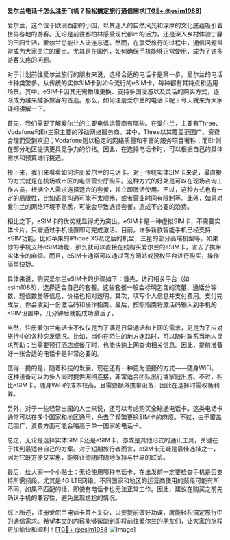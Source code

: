 **爱尔兰电话卡怎么注册飞机？轻松搞定旅行通信需求[[TG💪+ @esim1088](https://t.me/s/esim1088)]**

爱尔兰，这个位于欧洲西部的小国，以其迷人的自然风光和深厚的文化底蕴吸引着世界各地的游客。无论是前往都柏林感受现代都市的活力，还是深入乡村体验宁静的田园生活，爱尔兰总能让人流连忘返。然而，在享受旅行的过程中，通信问题常常成为大家关注的重点。尤其是在国外，如何确保手机能够正常使用，成为了许多游客头疼的问题。

对于计划前往爱尔兰旅行的朋友来说，选择合适的电话卡是第一步。爱尔兰的电话卡种类繁多，从传统的实体SIM卡到如今流行的eSIM卡，每种都有其特点和适用场景。其中，eSIM卡因其无需物理更换、支持多国漫游以及灵活的购买方式，逐渐成为越来越多旅客的首选。那么，如何注册爱尔兰的电话卡呢？今天就来为大家详细讲解一下。

首先，我们需要了解爱尔兰的主要电信运营商有哪些。在爱尔兰，主要有Three、Vodafone和Eir三家主要的移动网络服务商。其中，Three以其覆盖范围广、资费合理而受到欢迎；Vodafone则以稳定的网络质量和丰富的服务项目著称；而Eir则在部分地区提供更具竞争力的价格。因此，在选择电话卡时，可以根据自己的具体需求和预算进行挑选。

接下来，我们来看看如何注册爱尔兰的电话卡。对于传统实体SIM卡来说，最直接的方式就是在机场或市区的电信营业厅购买。这种方式的好处是可以在现场咨询工作人员，根据个人需求选择适合的套餐，并立即激活使用。不过，这种方式也有一定的局限性，比如语言沟通可能不太顺畅，或者营业时间有限制等。此外，如果对爱尔兰的网络环境不熟悉，可能会导致选错套餐，造成不必要的浪费。

相比之下，eSIM卡的优势就显得尤为突出。eSIM卡是一种虚拟SIM卡，不需要实体卡片，只需通过手机设置即可完成激活。目前，许多新款智能手机已经支持eSIM功能，比如苹果的iPhone XS及之后的机型，三星的部分高端机型等。如果你的手机支持eSIM功能，那么就可以直接在线购买爱尔兰的eSIM卡，省去了携带实体卡的麻烦。而且，eSIM卡通常可以通过官方网站或授权平台进行购买，操作简单快捷。

具体来说，购买爱尔兰eSIM卡的步骤如下：首先，访问相关平台（如esim1088），选择适合自己的套餐。这些套餐一般会标明包含的流量、通话分钟数、短信数量等信息，价格也相对透明。其次，填写个人信息并支付费用。支付完成后，你会收到一份激活码和操作指南。最后，按照指南将激活码输入到手机的eSIM设置中，几分钟后就能成功激活了。

当然，注册爱尔兰电话卡不仅仅是为了满足日常通话和上网的需求，更是为了应对旅行中的各种突发情况。比如，当你在陌生的地方迷路时，可以随时联系当地人寻求帮助；当需要预订酒店或餐厅时，也能快速上网查询相关信息。因此，提前准备好一张合适的电话卡是非常必要的。

值得一提的是，随着科技的发展，现在还有一种更为便捷的方式——随身WiFi。这种设备可以为多人同时提供网络连接，非常适合团队出行或家庭出游。不过，相比eSIM卡，随身WiFi的成本较高，且需要额外携带设备，因此在选择时需权衡利弊。

另外，对于一些经常出国的人士来说，还可以考虑购买全球通电话卡。这类电话卡通常可以在多个国家和地区通用，免去了频繁更换SIM卡的麻烦。不过，由于覆盖范围广，资费方面可能会略高于单一国家的电话卡。

总之，无论是选择实体SIM卡还是eSIM卡，亦或是其他形式的通讯工具，关键在于找到最适合自己的方案。对于短期旅行者而言，eSIM卡无疑是最佳选择之一，因为它既方便又实惠，能够让你随时随地保持与世界的联系。

最后，给大家一个小贴士：无论使用哪种电话卡，在出发前一定要检查手机是否支持所需频段，尤其是4G LTE网络。不同国家和地区的运营商使用的频段可能有所不同，如果不匹配的话，即使有电话卡也无法正常工作。因此，建议在购买之前先确认手机的兼容性，避免出现尴尬的情况。

综上所述，注册爱尔兰电话卡并不复杂，只要提前做好功课，就能轻松搞定旅行中的通信需求。希望本文的内容能够帮助到即将前往爱尔兰的朋友们，让大家的旅程更加愉快和顺利！[[TG💪+ @esim1088](https://t.me/s/esim1088) ![Image](https://i.postimg.cc/4NQfJmqS/Snipaste-2025-05-13-00-14-12.png)]